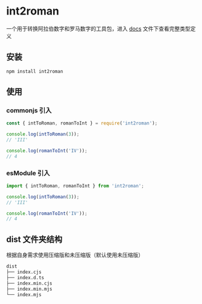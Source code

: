# int2roman

一个用于转换阿拉伯数字和罗马数字的工具包，进入 [docs](https://github.com/loocus/int2roman/tree/main/docs) 文件下查看完整类型定义

## 安装

```bash
npm install int2roman
```

## 使用

### commonjs 引入

```js
const { intToRoman, romanToInt } = require('int2roman');

console.log(intToRoman(3));
// 'III'

console.log(romanToInt('IV'));
// 4
```

### esModule 引入

```js
import { intToRoman, romanToInt } from 'int2roman';

console.log(intToRoman(3));
// 'III'

console.log(romanToInt('IV'));
// 4
```

## dist 文件夹结构

根据自身需求使用压缩版和未压缩版（默认使用未压缩版）

```bash
dist
├── index.cjs
├── index.d.ts
├── index.min.cjs
├── index.min.mjs
└── index.mjs
```